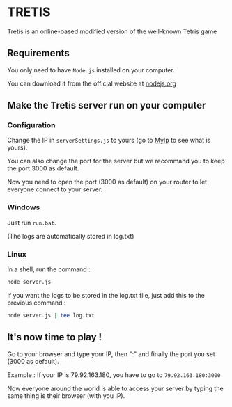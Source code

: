 # TRETIS

Tretis is an online-based modified version of the well-known Tetris game

## Requirements

You only need to have `Node.js` installed on your computer.

You can download it from the official website at [nodejs.org](https://nodejs.org/)

## Make the Tretis server run on your computer

### Configuration

Change the IP in `serverSettings.js` to yours (go to [MyIp](https://www.myip.com/) to see what is yours).

You can also change the port for the server but we recommand you to keep the port 3000 as default.


Now you need to open the port (3000 as default) on your router to let everyone connect to your server.

### Windows

Just run `run.bat`.

(The logs are automatically stored in log.txt)

### Linux

In a shell, run the command :

```bash
node server.js
```

If you want the logs to be stored in the log.txt file, just add this to the previous command :

```bash
node server.js | tee log.txt
```

## It's now time to play !

Go to your browser and type your IP, then ":" and finally the port you set (3000 as default).

Example : If your IP is 79.92.163.180, you have to go to `79.92.163.180:3000`


Now everyone around the world is able to access your server by typing the same thing is their browser (with you IP).
